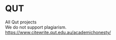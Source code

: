 # QUT
All Qut projects<br>
We do not support plagiarism.<br>
https://www.citewrite.qut.edu.au/academichonesty/
